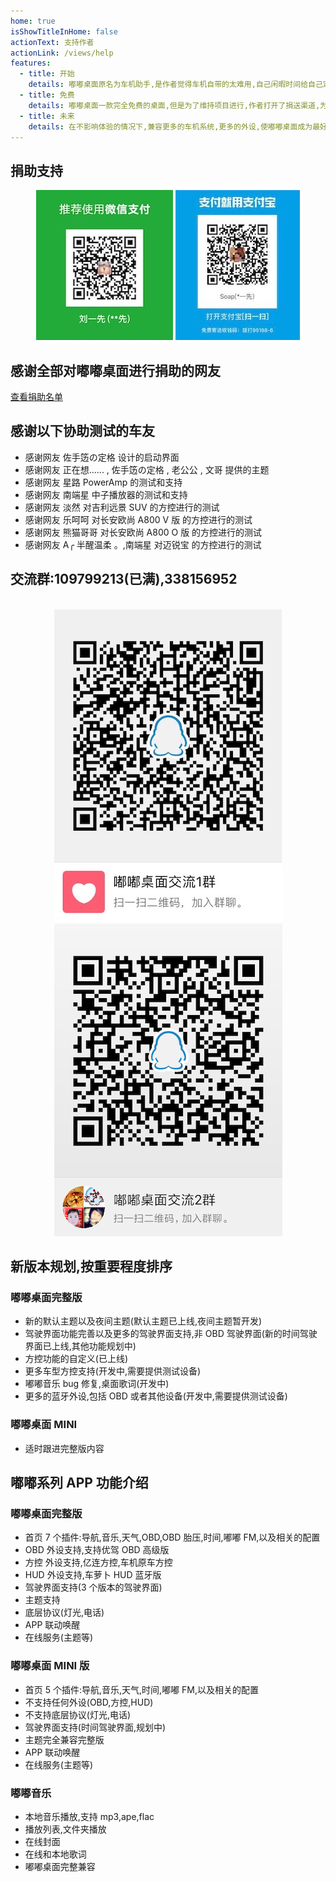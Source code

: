 ```yaml
---
home: true
isShowTitleInHome: false
actionText: 支持作者
actionLink: /views/help
features:
  - title: 开始
    details: 嘟嘟桌面原名为车机助手,是作者觉得车机自带的太难用,自己闲暇时间给自己定制(划重点)的车机桌面
  - title: 免费
    details: 嘟嘟桌面一款完全免费的桌面,但是为了维持项目进行,作者打开了捐送渠道,为了更好的分摊一下运营成本
  - title: 未来
    details: 在不影响体验的情况下,兼容更多的车机系统,更多的外设,使嘟嘟桌面成为最好用的车机桌面
---
```


## 捐助支持

<div align=center><img src="./img/juanzhu.jpg"/> <img src="./img/juanzhu2.jpeg"/></div>

## 感谢全部对嘟嘟桌面进行捐助的网友

[查看捐助名单](/views/other/捐送名单)

## 感谢以下协助测试的车友

- 感谢网友 佐手笾の定格 设计的启动界面
- 感谢网友 正在想...... , 佐手笾の定格 , 老公公 , 文哥 提供的主题
- 感谢网友 星路 PowerAmp 的测试和支持
- 感谢网友 南端星 中子播放器的测试和支持
- 感谢网友 淡然 对吉利远景 SUV 的方控进行的测试
- 感谢网友 乐呵呵 对长安欧尚 A800 V 版 的方控进行的测试
- 感谢网友 熊猫哥哥 对长安欧尚 A800 O 版 的方控进行的测试
- 感谢网友 A╭ 半醒温柔 。,南端星 对迈锐宝 的方控进行的测试

## 交流群:109799213(已满),338156952

<br/>
<div align=center><img src="./img/qunqcode.jpg"/><img src="./img/qunqcode2.png"/></div>

## 新版本规划,按重要程度排序

### 嘟嘟桌面完整版

- 新的默认主题以及夜间主题(默认主题已上线,夜间主题暂开发)
- 驾驶界面功能完善以及更多的驾驶界面支持,非 OBD 驾驶界面(新的时间驾驶界面已上线,其他功能规划中)
- 方控功能的自定义(已上线)
- 更多车型方控支持(开发中,需要提供测试设备)
- 嘟嘟音乐 bug 修复,桌面歌词(开发中)
- 更多的蓝牙外设,包括 OBD 或者其他设备(开发中,需要提供测试设备)

### 嘟嘟桌面 MINI

- 适时跟进完整版内容

## 嘟嘟系列 APP 功能介绍

### 嘟嘟桌面完整版

- 首页 7 个插件:导航,音乐,天气,OBD,OBD 胎压,时间,嘟嘟 FM,以及相关的配置
- OBD 外设支持,支持优驾 OBD 高级版
- 方控 外设支持,亿连方控,车机原车方控
- HUD 外设支持,车萝卜 HUD 蓝牙版
- 驾驶界面支持(3 个版本的驾驶界面)
- 主题支持
- 底层协议(灯光,电话)
- APP 联动唤醒
- 在线服务(主题等)

### 嘟嘟桌面 MINI 版

- 首页 5 个插件:导航,音乐,天气,时间,嘟嘟 FM,以及相关的配置
- 不支持任何外设(OBD,方控,HUD)
- 不支持底层协议(灯光,电话)
- 驾驶界面支持(时间驾驶界面,规划中)
- 主题完全兼容完整版
- APP 联动唤醒
- 在线服务(主题等)

### 嘟嘟音乐

- 本地音乐播放,支持 mp3,ape,flac
- 播放列表,文件夹播放
- 在线封面
- 在线和本地歌词
- 嘟嘟桌面完整兼容
